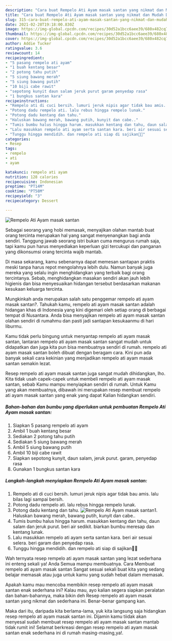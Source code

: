 ```yaml
---
description: "Cara buat Rempelo Ati Ayam masak santan yang nikmat dan Mudah Dibuat"
title: "Cara buat Rempelo Ati Ayam masak santan yang nikmat dan Mudah Dibuat"
slug: 315-cara-buat-rempelo-ati-ayam-masak-santan-yang-nikmat-dan-mudah-dibuat
date: 2021-02-28T19:18:00.830Z
image: https://img-global.cpcdn.com/recipes/30d52a1bcc6aee39/680x482cq70/rempelo-ati-ayam-masak-santan-foto-resep-utama.jpg
thumbnail: https://img-global.cpcdn.com/recipes/30d52a1bcc6aee39/680x482cq70/rempelo-ati-ayam-masak-santan-foto-resep-utama.jpg
cover: https://img-global.cpcdn.com/recipes/30d52a1bcc6aee39/680x482cq70/rempelo-ati-ayam-masak-santan-foto-resep-utama.jpg
author: Addie Tucker
ratingvalue: 3.6
reviewcount: 14
recipeingredient:
- "5 pasang rempelo ati ayam"
- "1 buah kentang besar"
- "2 potong tahu putih"
- "5 siung bawang merah"
- "5 siung bawang putih"
- "10 biji cabe rawit"
- "sepotong kunyit daun salam jeruk purut garam penyedap rasa"
- "1 bungkus santan kara"
recipeinstructions:
- "Rempelo ati di cuci bersih. lumuri jeruk nipis agar tidak bau amis. lalu bilas lagi sampai bersih."
- "Potong dadu rempelo ati. lalu rebus hingga rempelo lunak."
- "Potong dadu kentang dan tahu."
- "Haluskan bawang merah, bawang putih, kunyit dan cabe.."
- "Tumis bumbu halus hingga harum. masukkan kentang dan tahu, daun salam dan jeruk purut. beri air sedikit. biarkan bumbu meresap dan kentang lunak."
- "Lalu masukkan rempelo ati ayam serta santan kara. beri air sesuai selera. beri garam dan penyedap rasa."
- "Tunggu hingga mendidih. dan rempelo ati siap di sajikan💜💜"
categories:
- Resep
tags:
- rempelo
- ati
- ayam

katakunci: rempelo ati ayam 
nutrition: 128 calories
recipecuisine: Indonesian
preptime: "PT14M"
cooktime: "PT58M"
recipeyield: "3"
recipecategory: Dessert

---
```



![Rempelo Ati Ayam masak santan](https://img-global.cpcdn.com/recipes/30d52a1bcc6aee39/680x482cq70/rempelo-ati-ayam-masak-santan-foto-resep-utama.jpg)

Sebagai seorang yang hobi memasak, menyajikan olahan mantab buat orang tercinta merupakan hal yang sangat menyenangkan bagi anda sendiri. Tanggung jawab seorang istri bukan cuma mengurus rumah saja, tapi kamu pun harus menyediakan keperluan gizi tercukupi dan panganan yang dikonsumsi orang tercinta wajib mantab.

Di masa  sekarang, kamu sebenarnya dapat memesan santapan praktis meski tanpa harus repot mengolahnya lebih dulu. Namun banyak juga mereka yang selalu ingin menghidangkan yang terbaik bagi orang tercintanya. Sebab, menghidangkan masakan sendiri akan jauh lebih higienis dan bisa menyesuaikan hidangan tersebut berdasarkan makanan kesukaan keluarga tercinta. 



Mungkinkah anda merupakan salah satu penggemar rempelo ati ayam masak santan?. Tahukah kamu, rempelo ati ayam masak santan adalah hidangan khas di Indonesia yang kini digemari oleh setiap orang di berbagai tempat di Nusantara. Anda bisa menyajikan rempelo ati ayam masak santan olahan sendiri di rumahmu dan pasti jadi santapan kesukaanmu di hari liburmu.

Kamu tidak perlu bingung untuk menyantap rempelo ati ayam masak santan, lantaran rempelo ati ayam masak santan sangat mudah untuk didapatkan dan juga kita pun bisa membuatnya sendiri di rumah. rempelo ati ayam masak santan boleh dibuat dengan beragam cara. Kini pun ada banyak sekali cara kekinian yang menjadikan rempelo ati ayam masak santan semakin lezat.

Resep rempelo ati ayam masak santan juga sangat mudah dihidangkan, lho. Kita tidak usah capek-capek untuk membeli rempelo ati ayam masak santan, sebab Kamu mampu menyiapkan sendiri di rumah. Untuk Kamu yang akan membuatnya, dibawah ini merupakan resep membuat rempelo ati ayam masak santan yang enak yang dapat Kalian hidangkan sendiri.

<!--inarticleads1-->

##### Bahan-bahan dan bumbu yang diperlukan untuk pembuatan Rempelo Ati Ayam masak santan:

1. Siapkan 5 pasang rempelo ati ayam
1. Ambil 1 buah kentang besar
1. Sediakan 2 potong tahu putih
1. Sediakan 5 siung bawang merah
1. Ambil 5 siung bawang putih
1. Ambil 10 biji cabe rawit
1. Siapkan sepotong kunyit, daun salam, jeruk purut. garam, penyedap rasa
1. Gunakan 1 bungkus santan kara




<!--inarticleads2-->

##### Langkah-langkah menyiapkan Rempelo Ati Ayam masak santan:

1. Rempelo ati di cuci bersih. lumuri jeruk nipis agar tidak bau amis. lalu bilas lagi sampai bersih.
1. Potong dadu rempelo ati. lalu rebus hingga rempelo lunak.
1. Potong dadu kentang dan tahu.
<img src="https://img-global.cpcdn.com/steps/a453d35f01ebecb7/160x128cq70/rempelo-ati-ayam-masak-santan-langkah-memasak-3-foto.jpg" alt="Rempelo Ati Ayam masak santan">1. Haluskan bawang merah, bawang putih, kunyit dan cabe..
1. Tumis bumbu halus hingga harum. masukkan kentang dan tahu, daun salam dan jeruk purut. beri air sedikit. biarkan bumbu meresap dan kentang lunak.
1. Lalu masukkan rempelo ati ayam serta santan kara. beri air sesuai selera. beri garam dan penyedap rasa.
1. Tunggu hingga mendidih. dan rempelo ati siap di sajikan💜💜




Wah ternyata resep rempelo ati ayam masak santan yang lezat sederhana ini enteng sekali ya! Anda Semua mampu membuatnya. Cara Membuat rempelo ati ayam masak santan Sangat sesuai sekali buat kita yang sedang belajar memasak atau juga untuk kamu yang sudah hebat dalam memasak.

Apakah kamu mau mencoba membikin resep rempelo ati ayam masak santan enak sederhana ini? Kalau mau, ayo kalian segera siapkan peralatan dan bahan-bahannya, maka bikin deh Resep rempelo ati ayam masak santan yang nikmat dan sederhana ini. Benar-benar gampang kan. 

Maka dari itu, daripada kita berlama-lama, yuk kita langsung saja hidangkan resep rempelo ati ayam masak santan ini. Dijamin kamu tiidak akan menyesal sudah membuat resep rempelo ati ayam masak santan mantab tidak rumit ini! Selamat berkreasi dengan resep rempelo ati ayam masak santan enak sederhana ini di rumah masing-masing,ya!.

